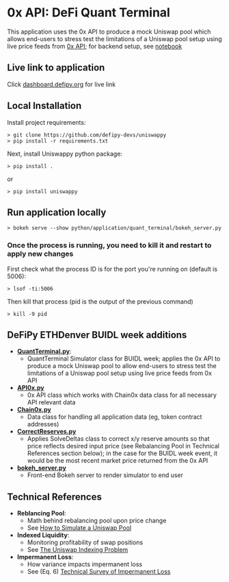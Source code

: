 # 0x API: DeFi Quant Terminal
This application uses the 0x API to produce a mock Uniswap pool which allows end-users to stress test
the limitations of a Uniswap pool setup using live price feeds from [0x API](https://0x.org); for backend setup, see [notebook](https://github.com/defipy-devs/uniswappy/notebooks/quant_terminal.ipynb) 

## Live link to application
Click [dashboard.defipy.org](https://dashboard.defipy.org/) for live link

## Local Installation 

Install project requirements:
```
> git clone https://github.com/defipy-devs/uniswappy
> pip install -r requirements.txt

```

Next, install Uniswappy python package: 
```
> pip install .
```

or 

```
> pip install uniswappy
```

## Run application locally  

```
> bokeh serve --show python/application/quant_terminal/bokeh_server.py
``` 
### Once the process is running, you need to kill it and restart to apply new changes

First check what the process ID is for the port you're running on (default is 5006):
```
> lsof -ti:5006
``` 
Then kill that process (pid is the output of the previous command)
```
> kill -9 pid
``` 

## DeFiPy ETHDenver BUIDL week additions
* **[QuantTerminal.py](https://github.com/defipy-devs/uniswappy/blob/ethdenver/python/prod/simulate/QuantTerminal.py)**:
    * QuantTerminal Simulator class for BUIDL week; applies the 0x API to produce a mock Uniswap pool to 
      allow end-users to stress test the limitations of a Uniswap pool setup using live price 
      feeds from 0x API
* **[API0x.py](https://github.com/defipy-devs/uniswappy/blob/ethdenver/python/prod/utils/client/API0x.py)**
    * 0x API class which works with Chain0x data class for all necessary API relevant data
* **[Chain0x.py](https://github.com/defipy-devs/uniswappy/blob/ethdenver/python/prod/utils/data/Chain0x.py)**
    * Data class for handling all application data (eg, token contract addresses)
* **[CorrectReserves.py](https://github.com/defipy-devs/uniswappy/blob/ethdenver/python/prod/simulate/CorrectReserves.py)**
    * Applies SolveDeltas class to correct x/y reserve amounts so that price reflects desired input price (see Rebalancing Pool in Technical References section below); 
      in the case for the BUIDL week event, it would be the most recent market price returned from the 0x API 
* **[bokeh_server.py](https://github.com/defipy-devs/uniswappy/blob/ethdenver/python/application/bokeh_server.py)**
    * Front-end Bokeh server to render simulator to end user
		

## Technical References 
 * **Reblancing Pool**: 
     * Math behind rebalancing pool upon price change
     * See [How to Simulate a Uniswap Pool](https://medium.com/@icmoore/simulating-a-liquidity-pool-for-decentralized-finance-6f357ec8564b)
  * **Indexed Liquidity**: 
      * Monitoring profitability of swap positions
      * See [The Uniswap Indexing Problem](https://medium.com/datadriveninvestor/the-uniswap-indexing-problem-8078b8b110fc)
   * **Impermanent Loss**: 
       * How variance impacts impermanent loss
       * See (Eq. 6) [Technical Survey of Impermanent Loss](https://github.com/icmoore/impermanent_loss/blob/main/article.pdf)
 
 
